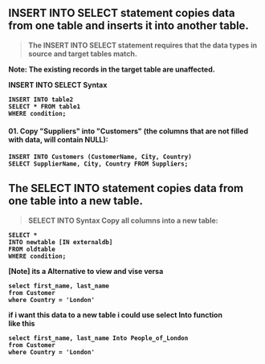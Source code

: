 ## <b>INSERT INTO SELECT<b> statement copies data from one table and inserts it into another table.  

> The INSERT INTO SELECT statement requires that the data types in source and target tables match.  

Note: The existing records in the target table are unaffected.  

INSERT INTO SELECT Syntax

```
INSERT INTO table2
SELECT * FROM table1
WHERE condition;
```
#### 01. Copy "Suppliers" into "Customers" (the columns that are not filled with data, will contain NULL):
```
INSERT INTO Customers (CustomerName, City, Country)
SELECT SupplierName, City, Country FROM Suppliers;
```

## <b>The SELECT INTO statement<b> copies data from one table into a new table.

>SELECT INTO Syntax
>Copy all columns into a new table:
```
SELECT *
INTO newtable [IN externaldb]
FROM oldtable
WHERE condition;
```
[Note] its a Alternative to view and  vise versa   

```
select first_name, last_name
from Customer
where Country = 'London'
```
if i want this data to a new table i could use select Into function  
like this  
```
select first_name, last_name Into People_of_London
from Customer
where Country = 'London'
```
